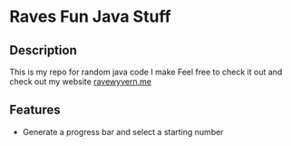 # Raves Fun Java Stuff
## Description
This is my repo for random java code I make
Feel free to check it out and check out my website
[ravewyvern.me](https://ravewyvern.me/home.html)


## Features
- Generate a progress bar and select a starting number